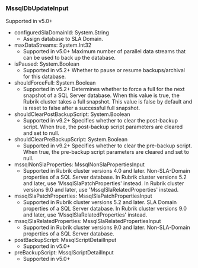 ### MssqlDbUpdateInput
Supported in v5.0+

- configuredSlaDomainId: System.String
  - Assign database to SLA Domain.
- maxDataStreams: System.Int32
  - Supported in v5.0+
      Maximum number of parallel data streams that can be used to back up the database.
- isPaused: System.Boolean
  - Supported in v5.2+
      Whether to pause or resume backups/archival for this database.
- shouldForceFull: System.Boolean
  - Supported in v5.2+
      Determines whether to force a full for the next snapshot of a SQL Server database. When this value is true, the Rubrik cluster takes a full snapshot. This value is false by default and is reset to false after a successful full snapshot.
- shouldClearPostBackupScript: System.Boolean
  - Supported in v9.2+
      Specifies whether to clear the post-backup script. When true, the post-backup script parameters are cleared and set to null.
- shouldClearPreBackupScript: System.Boolean
  - Supported in v9.2+
      Specifies whether to clear the pre-backup script. When true, the pre-backup script parameters are cleared and set to null.
- mssqlNonSlaProperties: MssqlNonSlaPropertiesInput
  - Supported in Rubrik cluster versions 4.0 and later. Non-SLA-Domain properties of a SQL Server database.
      In Rubrik cluster versions 5.2 and later, use 'MssqlSlaPatchProperties' instead.
      In Rubrik cluster versions 9.0 and later, use 'MssqlSlaRelatedProperties' instead.
- mssqlSlaPatchProperties: MssqlSlaPatchPropertiesInput
  - Supported in Rubrik cluster versions 5.2 and later. SLA Domain properties of a SQL Server database. In Rubrik cluster versions 9.0 and later, use 'MssqlSlaRelatedProperties' instead.
- mssqlSlaRelatedProperties: MssqlSlaRelatedPropertiesInput
  - Supported in Rubrik cluster versions 9.0 and later. Non-SLA-Domain properties of a SQL Server database.
- postBackupScript: MssqlScriptDetailInput
  - Supported in v5.0+
- preBackupScript: MssqlScriptDetailInput
  - Supported in v5.0+

